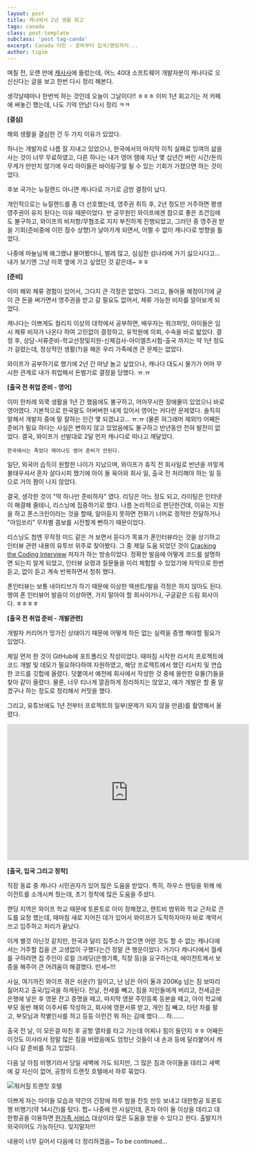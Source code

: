 ```yaml
--- 
layout: post  
title: 캐나에서 2년 생활 회고    
tags: canada
class: post-template
subclass: 'post tag-canda'       
excerpt: Canada 이민 - 준비부터 입국/랜딩까지...   
author: tigim          
---  
```


며칠 전, 오랜 만에 [캐사사](https://cafe.naver.com/iliveincan)에 들렀는데, 어느 40대 소프트웨어 개발자분이 캐나다로 오신신다는 글을 보고 한번 다시 정리 해본다.  

생각날때마나 한번씩 하는 것인데 오늘이 그날이다!! ㅎㅎㅎ 이미 1년 회고기는 저 카페에 써놓긴 했는데, 나도 기억 안남! 다시 정리 ㅋㅋ  


**[결심]**  

해외 생활을 결심한 건 두 가지 이유가 있었다.  
  
하나는 개발자로 나름 잘 지내고 있었으나, 한국에서의 마지막 이직 실패로 잉여의 삶을 사는 것이 너무 무료하였고, 다른 하나는 내가 영어 땜에 지난 몇 십년간 버린 시간/돈의 무게가 만만치 않기에 우리 아이들은 바이링구얼 될 수 있는 기회가 가졌으면 하는 것이었다.  
  
후보 국가는 뉴질랜드 아니면 캐나다로 가기로 금방 결정이 났다.  
  
개인적으로는 뉴질랜드를 좀 더 선호했는데, 영주권 취득 후, 2년 정도만 거주하면 평생 영주권이 유지 된다는 이유 때문이었다. 반 공무원인 와이프에겐 참으로 좋은 조건임에도 불구하고, 와이프의 비저항/무협조로 지지 부진하게 진행되었고, 그러던 중 영주권 받을 기회(준비중에 이민 점수 상향)가 날아가게 되면서, 어쩔 수 없이 캐나다로 방향을 틀었다.
  
나중에 마눌님께 왜그랬냐 물어봤더니, 벌레 많고, 심심한 섬나라에 가기 싫으시다고... 내가 보기엔 그냥 미쿡 옆에 가고 싶었던 것 같은데~ ㅎㅎ    


**[준비]**  

이미 해외 체류 경험이 있어서, 그다지 큰 걱정은 없었다. 그리고, 돌아올 예정이기에 굳이 큰 돈을 써가면서 영주권을 받고 갈 필요도 없어서, 체류 가능한 비자를 알아보게 되었다.   
  
캐나다는 이쁘게도 컬리지 이상의 대학에서 공부하면, 배우자는 워크퍼밋, 아이들은 임시 체류 비자가 나온다 하여 고민없이 결정하고, 유학원에 의뢰, 수속을 바로 밟았다.  결정 후, 상담-서류준비-학교선정및지원-신체검사-아이엘츠시험-출국 까지는 약 1년 정도가 걸렸는데, 정상적인 생활(?)을 해온 우리 가족에겐 큰 문제는 없었다.  

와이프가 공부하기로 했기에 2년 간 마냥 놀고 싶었으나, 캐나다 대도시 물가가 어마 무시한 관계로 내가 취업해서 돈벌기로 결정을 당했다. ㅠ.ㅠ     


**[출국 전 취업 준비 - 영어]**  

이미 한차례 외쿡 생활을 1년 간 했음에도 불구하고, 어마무시한 장애물이 있었으니 바로 영어였다. 기본적으로 한국말도 어버버한 내게 있어서 영어는 커다란 문제였다. 솔직히 말해서 개발자 중에 말 잘하는 인간 몇 되겠냐고... ㅠ.ㅠ (물론 혀그래머 제외!!) 어째든 준비가 필요 하다는 사실은 변하지 않고 있었음에도 불구하고 반년동안 전혀 발전이 없었다. 결국, 와이프가 선발대로 2달 먼저 캐나다로 떠나고 깨달았다.  

    한국에서는 죽었다 깨어나도 영어 준비가 안된다.  

일단, 외국어 습득이 원할한 나이가 지났으며, 와이프가 휴직 전 회사일로 반년을 까맣게 불태우셔서 혼자 살다시피 했기에 아이 둘 육아와 회사 일, 출국 전 처리해야 하는 일 등으로 거의 짬이 나지 않았다.  
  
결국, 생각한 것이 "딱 하나만 준비하자" 였다. 리딩은 어느 정도 되고, 라이팅은 인터넷이 해결해 줄테니, 리스닝에 집중하기로 했다. 나름 논리적으로 판단한건데, 이유는 지원을 하고 폰스크린이라는 것을 할때, 알아듣지 못하면 전화기 너머로 정적만 전달하거나 "아임쏘리" 무차별 콤보를 시전할게 뻔하기 때문이었다.  
  
리스닝도 첨엔 무작정 미드 같은 거 보면서 듣다가 목표가 폰인터뷰라는 것을 상기하고 인터뷰 관련 내용의 유투브 위주로 찾아봤다. 그 중 제일 도움 되었던 것이 [Cracking the Coding Interview](https://www.youtube.com/playlist?list=PLI1t_8YX-ApvMthLj56t1Rf-Buio5Y8KL) 저자가 하는 방송이었다. 정확한 발음에 어떻게 코드를 설명하면 되는지 알게 되었고, 인터뷰 요령과 질문들을 미리 체험할 수 있었기에 자막으로 한번 듣고, 없이 듣고 계속 반복하면서 청취 했다.  
  
폰인터뷰는 보통 네이티브가 하기 때문에 이상한 엑센트/발음 걱정은 하지 않아도 된다. 행여 폰 인터뷰어 발음이 이상하면, 가지 말아야 할 회사이거나, 구글같은 드림 회사이다. ㅎㅎㅎㅎ  


**[출국 전 취업 준비 - 개발관련]**  
  
개발자 커리어가 망가진 상태이기 때문에 어떻게 하든 없는 실력을 증명 해야할 필요가 있었다.  
  
제일 먼저 한 것이 GitHub에 포트폴리오 작성이었다. 때마침 시작한 리서치 프로젝트에 코드 개발 및 데모가 필요하다하여 자원하였고, 해당 프로젝트에서 했던 리서치 및 연습한 코드를 깃헙에 올렸다. 덧붙여서 예전에 회사에서 작성한 것 중에 쓸만한 유물(?)들을 찾아 같이 올렸다. 물론, 너무 티나게 깔끔하게 정리하지는 않았고, 얘가 개발은 할 줄 알겠구나 하는 정도로 정리해서 커밋을 했다.  

그리고, 유튜브에도 1년 전부터 프로젝트의 일부(문제가 되지 않을 만큼)를 촬영해서 올렸다.  
  
<iframe width="560" height="315" src="https://www.youtube.com/embed/pdkdsPV1m_I" frameborder="0" allow="accelerometer; autoplay; encrypted-media; gyroscope; picture-in-picture" allowfullscreen></iframe>

**[출국, 입국 그리고 정착]**  

직장 동료 중 캐나다 시민권자가 있어 많은 도움을 받았다. 특히, 하우스 렌팅을 위해 에이전트를 소개시켜 줬는데, 초기 정착에 많은 도움을 주셨다.  
  
랜딩 지역은 와이프 학교 때문에 토론토로 이미 정해졌고, 렌트비 범위와 학교 근처로 콘도를 요청 했는데, 때마침 새로 지어진 데가 있어서 와이프가 도착하자마자 바로 계약서 쓰고 입주하고 처리가 끝났다.   
  
이게 별것 아닌것 같지만, 한국과 달리 집주소가 없으면 어떤 것도 할 수 없는 캐나다에서는 거주할 집을 큰 고생없이 구했다는건 정말 큰 행운이었다. 거기다 캐나다에서 월세를 구하려면 집 주인이 로컬 크레딧(은행기록, 직장 등)을 요구하는데, 에이전트께서 보증을 해주어 큰 어려움이 해결했다. 만세~!!!   

사실, 여기까진 와이프 겪은 쉬운(?) 일이고, 난 남은 아이 둘과 200Kg 넘는 짐 보따리 짊어지고 출국/입국을 하게된다. 전날, 전세를 빼고, 짐을 지인들에게 버리고, 전세금은 은행에 넣은 후 영문 잔고 증명을 떼고, 마지막 영문 주민등록 등본을 떼고, 아이 학교에 부모 동반 해외 이주서류 작성하고, 회사에 영문서류 받고, 개인 짐 빼고, 타던 차를 팔고, 부모님과 작별인사를 하고 등등 이런건 뭐 하는 김에 했다.... 하.......  

출국 전 날, 이 모든걸 마친 후 공항 열차를 타고 가는데 어찌나 힘이 들던지 ㅎㅎ 어째든 이것도 이사라서 정말 많은 짐을 버렸음에도 엄청난 것들이 내 손과 등에 달라붙어서 캐나다 갈 준비를 하고 있었다.  
  
다음 날 아침 비행기라서 당일 새벽에 가도 되지만, 그 많은 짐과 아이들을 데리고 새벽에 갈 자신이 없어, 공항의 트랜짓 호텔에서 하루 묶었다.  

![워커힐 트랜짓 호텔](http://img.etnews.com/news/article/2018/01/25/cms_temp_article_25141556347898.jpg)  

이쁘게 자는 아이들 모습과 약간의 긴장에 하루 밤을 잔듯 만듯 보내고 대한항공 토론토 행 비행기(약 14시간)를 탔다. 쩝~ 나중에 안 사실인데, 혼자 아이 둘 이상을 데리고 대한항공을 이용하면 [한가족 서비스](https://m.blog.naver.com/PostView.nhn?blogId=kookjin2000&logNo=220186905731&proxyReferer=https%3A%2F%2Fwww.google.com%2F) 대상이라 많은 도움을 받을 수 있다고 한다. 출발지가 외국이어도 가능하단다. 잊지말자!!!  


내용이 너무 길어서 다음에 더 정리하겠음~ To be continued...
  